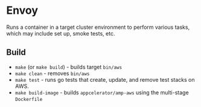 # Envoy

Runs a container in a target cluster environment to perform various tasks, which may include
set up, smoke tests, etc.

## Build

* `make` (or `make build`) - builds target `bin/aws`
* `make clean` - removes `bin/aws`
* `make test` - runs go tests that create, update, and remove test stacks on AWS.
* `make build-image` - builds `appcelerator/amp-aws` using the multi-stage `Dockerfile`
